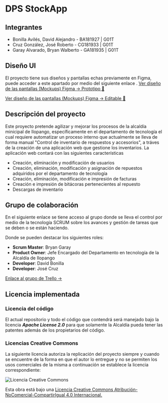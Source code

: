 # DPS StockApp

## Integrantes

-   Bonilla Avilés, David Alejandro - BA181927 | G01T
-   Cruz González, José Roberto - CG181933 | G01T
-   Garay Alvarado, Bryan Walberto - GA181935 | G01T

## Diseño UI

El proyecto tiene sus diseños y pantallas echas previamente en Figma, puede acceder a este apartado por medio del siguiente enlace
.
[Ver diseño de las pantallas (Mockups) Figma -> Prototipo 📱](https://www.figma.com/proto/An2nYNH1XZ1NRKS2ncoCYL/StockApp?page-id=1%3A2&node-id=1%3A2&viewport=367%2C48%2C0.19&scaling=min-zoom)

[Ver diseño de las pantallas (Mockups) Figma -> Editable 🎨](https://www.figma.com/file/An2nYNH1XZ1NRKS2ncoCYL/StockApp?node-id=1%3A2)

## Descripción del proyecto

Este proyecto pretende agilizar y mejorar los procesos de la alcaldía minicipal de Ilopango, específicamente en el departamento de tecnología el cual requiere automatizar un proceso interno que actualmente se lleva de forma manual "Control de inventario de respuestos y accesorios", a tráves de la creación de una aplicación web que gestione los inventarios.
La aplicación web contará con las siguientes características

-   Creación, eliminación y modificación de usuarios
-   Creación, eliminación, modificación y asignación de repuestos adquiridos por el departamento de tecnología
-   Creación, eliminación, modificación e impresión de facturas
-   Creación e impresión de bitácoras pertenecientes al repuesto
-   Descargas de inventario

## Grupo de colaboración

En el siguiente enlace se tiene acceso al grupo donde se lleva el control por medio de la tecnología SCRUM sobre los avances y gestión de tareas que se deben o se están haciendo.

Donde se pueden destacar los siguientes roles:

-   **Scrum Master**: Bryan Garay
-   **Product Owner**: Jefe Encargado del Departamento en tecnología de la Alcaldía de Ilopango
-   **Developer**: David Bonilla
-   **Developer**: José Cruz

[Enlace al grupo de Trello ->](https://trello.com/b/OteVO5T0/stockapp)

## Licencia implementada

### Licencia del código

El actual repositorio y todo el código que contendrá será manejado bajo la licencia _**Apache License 2.0**_ para que solamente la Alcaldía pueda tener las patentes además de los propietarios del código.

### Licencias Creative Commons

La siguiente licencia autoriza la replicación del proyecto siempre y cuando se encuentre de la forma en que el autor lo entregue y no se permiten los usos comerciales de la misma a continuación se establece la licencia correspondiente:

![Licencia Creative Commons](https://i.creativecommons.org/l/by-nc-sa/4.0/88x31.png)

Esta obra está bajo una [Licencia Creative Commons Atribución-NoComercial-CompartirIgual 4.0 Internacional.](http://creativecommons.org/licenses/by-nc-sa/4.0/)
